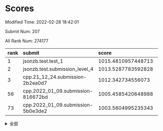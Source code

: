 # Scores

Modified Time: 2022-02-28 18:42:01

Submit Num: 207

All Rank Num: 274177

| rank |               submit               |       score        |       sigma        | pk_num |
| :--- | :--------------------------------- | :----------------- | :----------------- | :----- |
| 1    | jsonzb.test.test_1                 | 1015.4810957448713 | 0.8381710687975316 | 5301   |
| 2    | jsonzb.test.submission_level_4     | 1013.5287783592828 | 0.8225354029654901 | 5297   |
| 3    | cpp.21_12_24.submission-2b2ea0d7   | 1012.342734556073  | 0.7922469115725075 | 5299   |
| 56   | cpp.2022_01_09.submission-816672bd | 1005.4585420648988 | 0.7349295548809536 | 5297   |
| 73   | cpp.2022_01_09.submission-5b0e3de2 | 1003.5604995235343 | 0.7275557633250115 | 5298   |


<details>
<summary>全部</summary>

| rank |                 submit                 |       score        |       sigma        | pk_num |
| :--- | :------------------------------------- | :----------------- | :----------------- | :----- |
| 1    | jsonzb.test.test_1                     | 1015.4810957448713 | 0.8381710687975316 | 5301   |
| 2    | jsonzb.test.submission_level_4         | 1013.5287783592828 | 0.8225354029654901 | 5297   |
| 3    | cpp.21_12_24.submission-2b2ea0d7       | 1012.342734556073  | 0.7922469115725075 | 5299   |
| 4    | gobigger.level_3.submission_level_3_5  | 1011.8714706434931 | 0.7934141251998943 | 5298   |
| 5    | gobigger.level_3.submission_level_3_19 | 1011.7803431470759 | 0.7478019325537401 | 5300   |
| 6    | gobigger.level_3.submission_level_3_3  | 1011.5549446515697 | 0.7676010430227781 | 5301   |
| 7    | gobigger.level_3.submission_level_3_24 | 1011.546161010577  | 0.756084930804222  | 5298   |
| 8    | gobigger.level_3.submission_level_3_11 | 1011.2708527135926 | 0.7791875551965194 | 5297   |
| 9    | gobigger.level_3.submission_level_3_42 | 1011.1862683054644 | 0.7495781155218504 | 5302   |
| 10   | gobigger.level_3.submission_level_3_29 | 1011.1683162736551 | 0.7505544775630811 | 5295   |
| 11   | gobigger.level_3.submission_level_3_40 | 1011.1579666482439 | 0.7596239460258574 | 5299   |
| 12   | gobigger.level_3.submission_level_3_23 | 1010.9191638887713 | 0.7501968647589726 | 5300   |
| 13   | gobigger.level_3.submission_level_3_22 | 1010.905555040152  | 0.7696748787533139 | 5298   |
| 14   | gobigger.level_3.submission_level_3_33 | 1010.7998005670505 | 0.7823260328279681 | 5299   |
| 15   | gobigger.level_3.submission_level_3_15 | 1010.6143605719723 | 0.7721194468186174 | 5301   |
| 16   | gobigger.level_3.submission_level_3_37 | 1010.593467351647  | 0.769809911426327  | 5292   |
| 17   | gobigger.level_3.submission_level_3_39 | 1010.5718816951614 | 0.7739296888342693 | 5296   |
| 18   | gobigger.level_3.submission_level_3_38 | 1010.5174439064947 | 0.7483446785637359 | 5300   |
| 19   | gobigger.level_3.submission_level_3_4  | 1010.5102714040544 | 0.747779065705269  | 5299   |
| 20   | gobigger.level_3.submission_level_3_28 | 1010.4945416683123 | 0.7463835341705425 | 5299   |
| 21   | gobigger.level_3.submission_level_3_34 | 1010.4181860982156 | 0.7467891050511464 | 5299   |
| 22   | gobigger.level_3.submission_level_3_17 | 1010.3618332429476 | 0.7691488819832746 | 5297   |
| 23   | gobigger.level_3.submission_level_3_25 | 1010.3503246848638 | 0.7556453861188736 | 5294   |
| 24   | gobigger.level_3.submission_level_3_16 | 1010.3456385321282 | 0.7618511775596983 | 5302   |
| 25   | gobigger.level_3.submission_level_3_36 | 1010.2622060399773 | 0.7713067453457083 | 5302   |
| 26   | gobigger.level_3.submission_level_3_14 | 1010.1837077240754 | 0.7847205617165975 | 5298   |
| 27   | gobigger.level_3.submission_level_3_0  | 1010.1717557107523 | 0.7509245485586579 | 5298   |
| 28   | gobigger.level_3.submission_level_3_49 | 1010.1698964571256 | 0.75649173890232   | 5302   |
| 29   | gobigger.level_3.submission_level_3_44 | 1010.1569549930798 | 0.7624015163657668 | 5291   |
| 30   | gobigger.level_3.submission_level_3_35 | 1010.0740354482554 | 0.7598846613197133 | 5297   |
| 31   | gobigger.level_3.submission_level_3_30 | 1010.0722782848492 | 0.7863033801278031 | 5297   |
| 32   | gobigger.level_3.submission_level_3_20 | 1010.055935070371  | 0.772332574905066  | 5300   |
| 33   | gobigger.level_3.submission_level_3_18 | 1010.0040952617617 | 0.7671200739676629 | 5297   |
| 34   | gobigger.level_3.submission_level_3_8  | 1009.998575111505  | 0.7991190248676016 | 5295   |
| 35   | gobigger.level_3.submission_level_3_41 | 1009.997531066829  | 0.7441149364078691 | 5299   |
| 36   | gobigger.level_3.submission_level_3_46 | 1009.983218230757  | 0.7544939811792357 | 5297   |
| 37   | gobigger.level_3.submission_level_3_12 | 1009.9731672762648 | 0.7361752878840292 | 5298   |
| 38   | gobigger.level_3.submission_level_3_45 | 1009.8141809054694 | 0.7555599442578658 | 5293   |
| 39   | gobigger.level_3.submission_level_3_26 | 1009.6918928348457 | 0.764055798078531  | 5297   |
| 40   | gobigger.level_3.submission_level_3_32 | 1009.6166508798236 | 0.7567898693495057 | 5300   |
| 41   | gobigger.level_3.submission_level_3_6  | 1009.5730578162716 | 0.7431894843388278 | 5296   |
| 42   | gobigger.level_3.submission_level_3_2  | 1009.5186595262923 | 0.7655206689135328 | 5302   |
| 43   | gobigger.level_3.submission_level_3_31 | 1009.5054164286008 | 0.7524308493425919 | 5296   |
| 44   | gobigger.level_3.submission_level_3_1  | 1009.497707665091  | 0.7832614792797689 | 5301   |
| 45   | gobigger.level_3.submission_level_3_48 | 1009.4810538204636 | 0.7712085928934854 | 5298   |
| 46   | gobigger.level_3.submission_level_3_47 | 1009.3901177666129 | 0.7554113934954211 | 5299   |
| 47   | gobigger.level_3.submission_level_3_27 | 1009.3508707147913 | 0.7434976129803774 | 5300   |
| 48   | gobigger.level_3.submission_level_3_43 | 1009.3112810874733 | 0.765189704876458  | 5296   |
| 49   | gobigger.level_3.submission_level_3_10 | 1008.952713996349  | 0.7157509801217804 | 5296   |
| 50   | gobigger.level_3.submission_level_3_21 | 1008.8618974050535 | 0.737300364473353  | 5298   |
| 51   | gobigger.level_3.submission_level_3_7  | 1008.548406778091  | 0.7381129174641666 | 5294   |
| 52   | gobigger.level_3.submission_level_3_9  | 1008.5285411545807 | 0.7430316188879099 | 5295   |
| 53   | gobigger.level_3.submission_level_3_13 | 1008.5012820655065 | 0.735281681683989  | 5299   |
| 54   | gobigger.level_1.submission_level_1_36 | 1005.7957821265422 | 0.7400584653298041 | 5298   |
| 55   | gobigger.level_1.submission_level_1_39 | 1005.6383199695169 | 0.7139306596875578 | 5297   |
| 56   | cpp.2022_01_09.submission-816672bd     | 1005.4585420648988 | 0.7349295548809536 | 5297   |
| 57   | gobigger.level_1.submission_level_1_23 | 1004.7382968915933 | 0.7257188571857468 | 5299   |
| 58   | gobigger.level_1.submission_level_1_35 | 1004.649404060681  | 0.7131116007104167 | 5294   |
| 59   | gobigger.level_1.submission_level_1_5  | 1004.5990144738546 | 0.7251215606231265 | 5304   |
| 60   | gobigger.level_1.submission_level_1_49 | 1004.4110552596562 | 0.7154573722538603 | 5299   |
| 61   | gobigger.level_1.submission_level_1_25 | 1004.2623797111227 | 0.7190950672350136 | 5298   |
| 62   | gobigger.level_1.submission_level_1_32 | 1004.2439523686854 | 0.7397590045431042 | 5295   |
| 63   | gobigger.level_1.submission_level_1_6  | 1004.1534202113099 | 0.726262285256493  | 5301   |
| 64   | gobigger.level_1.submission_level_1_14 | 1004.0674073495285 | 0.7228384574419926 | 5299   |
| 65   | gobigger.level_1.submission_level_1_47 | 1003.9612024222637 | 0.7102765689282268 | 5302   |
| 66   | gobigger.level_1.submission_level_1_22 | 1003.9581092337422 | 0.7153308167211105 | 5303   |
| 67   | gobigger.level_1.submission_level_1_29 | 1003.9110668601741 | 0.7137950324729513 | 5297   |
| 68   | gobigger.level_1.submission_level_1_12 | 1003.9034720250964 | 0.7121334875881714 | 5296   |
| 69   | gobigger.level_1.submission_level_1_33 | 1003.7636354277365 | 0.7115217532882728 | 5301   |
| 70   | gobigger.level_1.submission_level_1_26 | 1003.6422266685984 | 0.7291562191318713 | 5303   |
| 71   | gobigger.level_1.submission_level_1_27 | 1003.6242343086119 | 0.7160768703701335 | 5291   |
| 72   | gobigger.level_1.submission_level_1_43 | 1003.5732845277392 | 0.7271626307277    | 5298   |
| 73   | cpp.2022_01_09.submission-5b0e3de2     | 1003.5604995235343 | 0.7275557633250115 | 5298   |
| 74   | gobigger.level_1.submission_level_1_31 | 1003.5522548954723 | 0.7216390887467802 | 5298   |
| 75   | gobigger.level_1.submission_level_1_2  | 1003.4994159296833 | 0.7279787893689785 | 5302   |
| 76   | gobigger.level_1.submission_level_1_7  | 1003.4402797236254 | 0.7070582279828174 | 5297   |
| 77   | gobigger.level_1.submission_level_1_17 | 1003.419250695554  | 0.7180156162484325 | 5299   |
| 78   | gobigger.level_1.submission_level_1_46 | 1003.414986645023  | 0.718352956720957  | 5300   |
| 79   | gobigger.level_1.submission_level_1_11 | 1003.2285754178566 | 0.714227784409416  | 5299   |
| 80   | gobigger.level_1.submission_level_1_1  | 1003.2218929364996 | 0.70344745991912   | 5299   |
| 81   | gobigger.level_1.submission_level_1_8  | 1003.1986773341563 | 0.7132831247800949 | 5298   |
| 82   | gobigger.level_1.submission_level_1_45 | 1003.1377128545302 | 0.7181286953128182 | 5294   |
| 83   | gobigger.level_1.submission_level_1_44 | 1003.1348492028436 | 0.7180676069862482 | 5296   |
| 84   | gobigger.level_1.submission_level_1_21 | 1003.1318244298815 | 0.7267561798761222 | 5305   |
| 85   | gobigger.level_1.submission_level_1_19 | 1003.0867248384337 | 0.7213489127908298 | 5299   |
| 86   | gobigger.level_1.submission_level_1_4  | 1003.0465975909408 | 0.7166055217029752 | 5300   |
| 87   | gobigger.level_1.submission_level_1_9  | 1002.9249500665749 | 0.7312725196950037 | 5300   |
| 88   | gobigger.level_1.submission_level_1_18 | 1002.9146120525263 | 0.7132906444538433 | 5299   |
| 89   | gobigger.level_1.submission_level_1_13 | 1002.8818350085585 | 0.7145059390357197 | 5301   |
| 90   | gobigger.level_1.submission_level_1_0  | 1002.8741781739905 | 0.7132300018872814 | 5297   |
| 91   | gobigger.level_1.submission_level_1_3  | 1002.8097011456186 | 0.7162042450512003 | 5297   |
| 92   | gobigger.level_1.submission_level_1_10 | 1002.7975897558504 | 0.7166305622733032 | 5298   |
| 93   | gobigger.level_1.submission_level_1_28 | 1002.7840028632447 | 0.7170765540017658 | 5297   |
| 94   | gobigger.level_1.submission_level_1_34 | 1002.7781687005275 | 0.7167156671401523 | 5297   |
| 95   | gobigger.level_1.submission_level_1_42 | 1002.6273720567423 | 0.7203412329848911 | 5293   |
| 96   | gobigger.level_1.submission_level_1_30 | 1002.5556547154594 | 0.7119699600847175 | 5298   |
| 97   | gobigger.level_1.submission_level_1_40 | 1002.5234425698769 | 0.7213825787504204 | 5295   |
| 98   | gobigger.level_1.submission_level_1_48 | 1002.4230531202751 | 0.7117116185510346 | 5298   |
| 99   | gobigger.level_1.submission_level_1_37 | 1002.3944475122792 | 0.734245324933962  | 5298   |
| 100  | gobigger.level_1.submission_level_1_20 | 1002.3879493447082 | 0.7186886386982181 | 5297   |
| 101  | gobigger.level_1.submission_level_1_38 | 1002.3548628669464 | 0.7120778303974661 | 5304   |
| 102  | gobigger.level_1.submission_level_1_24 | 1002.1860218217237 | 0.7152140659996995 | 5301   |
| 103  | gobigger.level_1.submission_level_1_41 | 1002.1211557142584 | 0.7195676433466878 | 5298   |
| 104  | gobigger.level_1.submission_level_1_16 | 1001.7231118705558 | 0.7102431135489905 | 5300   |
| 105  | gobigger.level_1.submission_level_1_15 | 1001.630185343236  | 0.7162408911278955 | 5298   |
| 106  | gobigger.random.submission_random_42   | 997.2544017582751  | 0.6915193146693329 | 5297   |
| 107  | gobigger.random.submission_random_18   | 997.2097876117948  | 0.7010817865083742 | 5298   |
| 108  | gobigger.random.submission_random_45   | 997.1835711885009  | 0.7072128223647404 | 5293   |
| 109  | gobigger.random.submission_random_20   | 996.9543802900716  | 0.7118777945053001 | 5297   |
| 110  | gobigger.random.submission_random_1    | 996.8483397221746  | 0.7092640034054658 | 5297   |
| 111  | gobigger.random.submission_random_40   | 996.817629056006   | 0.7087149155086458 | 5304   |
| 112  | gobigger.random.submission_random_31   | 996.7770559318836  | 0.7070324709506856 | 5300   |
| 113  | gobigger.random.submission_random_16   | 996.6806105765594  | 0.7189585730907416 | 5291   |
| 114  | gobigger.random.submission_random_43   | 996.67270624655    | 0.7047219837299388 | 5300   |
| 115  | gobigger.random.submission_random_22   | 996.6489759727929  | 0.7145584454152246 | 5292   |
| 116  | gobigger.random.submission_random_12   | 996.643864247327   | 0.7176940578234104 | 5299   |
| 117  | gobigger.random.submission_random_49   | 996.6303659519891  | 0.7228346257858844 | 5302   |
| 118  | gobigger.random.submission_random_36   | 996.5384616852922  | 0.7227615387385741 | 5299   |
| 119  | gobigger.random.submission_random_24   | 996.5086611822884  | 0.6976796164582301 | 5298   |
| 120  | gobigger.random.submission_random_0    | 996.4545228604441  | 0.7045623071422331 | 5292   |
| 121  | gobigger.random.submission_random_39   | 996.3856121685442  | 0.7068072925730333 | 5296   |
| 122  | gobigger.random.submission_random_2    | 996.3682864264572  | 0.7191402925574039 | 5297   |
| 123  | gobigger.random.submission_random_27   | 996.3373290585316  | 0.7099985951160579 | 5297   |
| 124  | gobigger.random.submission_random_35   | 996.3145783456239  | 0.7145040993051905 | 5296   |
| 125  | gobigger.random.submission_random_29   | 996.2721033458668  | 0.7399243616141155 | 5302   |
| 126  | gobigger.random.submission_random_41   | 996.174011466166   | 0.712305475389556  | 5298   |
| 127  | gobigger.random.submission_random_15   | 996.1165214237768  | 0.709790025631674  | 5298   |
| 128  | gobigger.random.submission_random_28   | 996.0723355386408  | 0.7159335194469001 | 5297   |
| 129  | gobigger.random.submission_random_5    | 996.0281468244275  | 0.7095125383699027 | 5304   |
| 130  | gobigger.random.submission_random_37   | 995.9894931262788  | 0.7012675560380548 | 5300   |
| 131  | gobigger.random.submission_random_9    | 995.9390346243615  | 0.7028227635739173 | 5301   |
| 132  | gobigger.random.submission_random_10   | 995.9126424561643  | 0.7031306580032385 | 5302   |
| 133  | gobigger.random.submission_random_33   | 995.9119896898961  | 0.7174477430878965 | 5300   |
| 134  | gobigger.random.submission_random_4    | 995.8861092217039  | 0.7188146744431912 | 5295   |
| 135  | gobigger.random.submission_random_21   | 995.8858504708917  | 0.7114287384824332 | 5296   |
| 136  | gobigger.random.submission_random_3    | 995.8558323294302  | 0.7132865920641067 | 5297   |
| 137  | gobigger.random.submission_random_48   | 995.8065567903442  | 0.7189232274488302 | 5296   |
| 138  | gobigger.random.submission_random_32   | 995.7301209672878  | 0.7120213812018286 | 5300   |
| 139  | gobigger.random.submission_random_44   | 995.6041357212171  | 0.711540308764339  | 5295   |
| 140  | gobigger.random.submission_random_17   | 995.6040518349051  | 0.7312241728633482 | 5299   |
| 141  | gobigger.random.submission_random_46   | 995.5594929862583  | 0.7021159461780928 | 5293   |
| 142  | gobigger.random.submission_random_8    | 995.532475275251   | 0.7133637613496129 | 5297   |
| 143  | gobigger.random.submission_random_25   | 995.5249961395176  | 0.7130401077603747 | 5295   |
| 144  | gobigger.random.submission_random_19   | 995.4621442092614  | 0.7050413100072638 | 5303   |
| 145  | gobigger.random.submission_random_7    | 995.3707226514103  | 0.7090073391192787 | 5299   |
| 146  | gobigger.random.submission_random_11   | 995.3266421460316  | 0.7164979208113975 | 5292   |
| 147  | gobigger.random.submission_random_38   | 995.2283791411209  | 0.7113197523712939 | 5294   |
| 148  | gobigger.random.submission_random_23   | 995.2157625859347  | 0.6995979020482541 | 5298   |
| 149  | gobigger.random.submission_random_13   | 995.1794379938981  | 0.7135304508896781 | 5301   |
| 150  | gobigger.random.submission_random_14   | 995.0955049760316  | 0.7039231665850216 | 5299   |
| 151  | gobigger.random.submission_random_34   | 995.060904728912   | 0.7137537330850027 | 5297   |
| 152  | gobigger.random.submission_random_26   | 994.6660876185477  | 0.7234771125991823 | 5300   |
| 153  | gobigger.random.submission_random_30   | 994.6354247064861  | 0.7327871245878421 | 5300   |
| 154  | gobigger.random.submission_random_47   | 994.5782395193597  | 0.7179906399095173 | 5298   |
| 155  | gobigger.random.submission_random_6    | 994.2571706059657  | 0.7234842019717501 | 5296   |
| 156  | gobigger.level_2.submission_level_2_27 | 994.1972207618671  | 0.7350307707107822 | 5297   |
| 157  | gobigger.level_2.submission_level_2_28 | 993.4819280780065  | 0.7457967548006567 | 5296   |
| 158  | gobigger.level_2.submission_level_2_21 | 993.3822947335442  | 0.7290567022140183 | 5302   |
| 159  | gobigger.level_2.submission_level_2_18 | 993.3676099582468  | 0.745727803939502  | 5301   |
| 160  | gobigger.level_2.submission_level_2_46 | 993.0508851872621  | 0.7378909118665054 | 5302   |
| 161  | gobigger.level_2.submission_level_2_48 | 992.9321361718054  | 0.745275468588784  | 5298   |
| 162  | gobigger.level_2.submission_level_2_20 | 992.9239108838891  | 0.7578758572238504 | 5300   |
| 163  | gobigger.level_2.submission_level_2_6  | 992.8685992469032  | 0.7447699376496053 | 5299   |
| 164  | gobigger.level_2.submission_level_2_37 | 992.8279521088058  | 0.7260623064497185 | 5298   |
| 165  | gobigger.level_2.submission_level_2_43 | 992.6552582519058  | 0.7320865596857026 | 5295   |
| 166  | gobigger.level_2.submission_level_2_16 | 992.5813815404433  | 0.7525667068374717 | 5297   |
| 167  | gobigger.level_2.submission_level_2_34 | 992.5621318625059  | 0.7442193437760927 | 5299   |
| 168  | gobigger.level_2.submission_level_2_1  | 992.5428918114725  | 0.7372289939315521 | 5292   |
| 169  | gobigger.level_2.submission_level_2_15 | 992.4937831083357  | 0.740258730477596  | 5297   |
| 170  | gobigger.level_2.submission_level_2_22 | 992.4333955119351  | 0.7352997827178264 | 5301   |
| 171  | gobigger.level_2.submission_level_2_31 | 992.3648664196244  | 0.7512587617317182 | 5298   |
| 172  | gobigger.level_2.submission_level_2_10 | 992.3539308382029  | 0.7396321499347848 | 5296   |
| 173  | gobigger.level_2.submission_level_2_41 | 992.3214650511268  | 0.7519913418568637 | 5300   |
| 174  | gobigger.level_2.submission_level_2_47 | 992.2929990256316  | 0.7499134550724255 | 5299   |
| 175  | gobigger.level_2.submission_level_2_11 | 992.2759776018585  | 0.7356178694864506 | 5298   |
| 176  | gobigger.level_2.submission_level_2_25 | 992.127213373496   | 0.7328533322382118 | 5298   |
| 177  | gobigger.level_2.submission_level_2_30 | 992.0696036053533  | 0.7416974066624028 | 5299   |
| 178  | gobigger.level_2.submission_level_2_38 | 991.9883188092209  | 0.755171781795166  | 5296   |
| 179  | gobigger.level_2.submission_level_2_40 | 991.9863993631648  | 0.7514546557073042 | 5299   |
| 180  | gobigger.level_2.submission_level_2_2  | 991.9703667090321  | 0.7523440723110758 | 5294   |
| 181  | gobigger.level_2.submission_level_2_33 | 991.9550005620124  | 0.736424631757695  | 5297   |
| 182  | gobigger.level_2.submission_level_2_35 | 991.8865931262516  | 0.745485944909914  | 5298   |
| 183  | gobigger.level_2.submission_level_2_12 | 991.8450717831034  | 0.7581652495372507 | 5299   |
| 184  | gobigger.level_2.submission_level_2_19 | 991.7633553581915  | 0.7396915007125937 | 5298   |
| 185  | gobigger.level_2.submission_level_2_36 | 991.7052619626329  | 0.7503703945669089 | 5298   |
| 186  | gobigger.level_2.submission_level_2_5  | 991.5523406551154  | 0.7507305627185143 | 5298   |
| 187  | gobigger.level_2.submission_level_2_23 | 991.4189175783209  | 0.7656065002498845 | 5301   |
| 188  | gobigger.level_2.submission_level_2_49 | 991.4017087726228  | 0.7507983062694862 | 5299   |
| 189  | gobigger.level_2.submission_level_2_42 | 991.299625428685   | 0.756892614496392  | 5300   |
| 190  | gobigger.level_2.submission_level_2_14 | 991.1797169657287  | 0.7429422482907247 | 5298   |
| 191  | gobigger.level_2.submission_level_2_7  | 991.1494187342148  | 0.7370984555997745 | 5298   |
| 192  | gobigger.level_2.submission_level_2_32 | 991.1434550948694  | 0.7499292888464819 | 5301   |
| 193  | gobigger.level_2.submission_level_2_3  | 991.0484800168673  | 0.7647215215685672 | 5297   |
| 194  | gobigger.level_2.submission_level_2_24 | 990.9741113302294  | 0.7513991948147785 | 5302   |
| 195  | gobigger.level_2.submission_level_2_44 | 990.9579933762253  | 0.7581013741627022 | 5298   |
| 196  | gobigger.level_2.submission_level_2_17 | 990.6583068508473  | 0.761378229701542  | 5302   |
| 197  | gobigger.level_2.submission_level_2_29 | 990.5281998065838  | 0.7786689057563867 | 5301   |
| 198  | gobigger.level_2.submission_level_2_0  | 990.4191866244332  | 0.7505010614190755 | 5299   |
| 199  | gobigger.level_2.submission_level_2_26 | 990.4110299876647  | 0.7698050935552488 | 5298   |
| 200  | gobigger.level_2.submission_level_2_13 | 990.4029125635723  | 0.776700602582724  | 5296   |
| 201  | gobigger.level_2.submission_level_2_39 | 990.3020740924219  | 0.781432205921302  | 5299   |
| 202  | gobigger.level_2.submission_level_2_4  | 990.2007057765389  | 0.7585474716405654 | 5294   |
| 203  | gobigger.level_2.submission_level_2_8  | 990.0974022772866  | 0.7795900615029326 | 5296   |
| 204  | gobigger.level_2.submission_level_2_9  | 989.8376405104354  | 0.7677525680893317 | 5306   |
| 205  | gobigger.level_2.submission_level_2_45 | 989.7448023281447  | 0.7687153767229727 | 5293   |
| 206  | gobigger.none.submission_none_0        | 976.5678095462102  | 1.37831675560587   | 5291   |
| 207  | gobigger.none.submission_none_1        | 976.4049641832721  | 1.5062691273983981 | 5300   |

</details>
